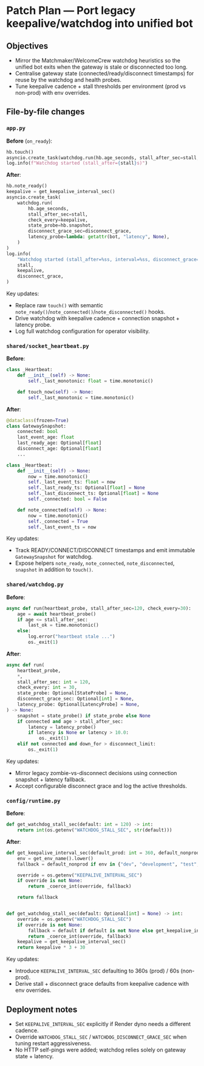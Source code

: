 # Patch Plan — Port legacy keepalive/watchdog into unified bot

## Objectives
- Mirror the Matchmaker/WelcomeCrew watchdog heuristics so the unified bot exits when the gateway is stale or disconnected too long.
- Centralise gateway state (connected/ready/disconnect timestamps) for reuse by the watchdog and health probes.
- Tune keepalive cadence + stall thresholds per environment (prod vs non-prod) with env overrides.

## File-by-file changes

### `app.py`
**Before** (`on_ready`):
```py
hb.touch()
asyncio.create_task(watchdog.run(hb.age_seconds, stall_after_sec=stall, check_every=30))
log.info(f"Watchdog started (stall_after={stall}s)")
```

**After**:
```py
hb.note_ready()
keepalive = get_keepalive_interval_sec()
asyncio.create_task(
    watchdog.run(
        hb.age_seconds,
        stall_after_sec=stall,
        check_every=keepalive,
        state_probe=hb.snapshot,
        disconnect_grace_sec=disconnect_grace,
        latency_probe=lambda: getattr(bot, "latency", None),
    )
)
log.info(
    "Watchdog started (stall_after=%ss, interval=%ss, disconnect_grace=%ss)",
    stall,
    keepalive,
    disconnect_grace,
)
```
Key updates:
- Replace raw `touch()` with semantic `note_ready()`/`note_connected()`/`note_disconnected()` hooks.
- Drive watchdog with keepalive cadence + connection snapshot + latency probe.
- Log full watchdog configuration for operator visibility.

### `shared/socket_heartbeat.py`
**Before**:
```py
class _Heartbeat:
    def __init__(self) -> None:
        self._last_monotonic: float = time.monotonic()

    def touch_now(self) -> None:
        self._last_monotonic = time.monotonic()
```

**After**:
```py
@dataclass(frozen=True)
class GatewaySnapshot:
    connected: bool
    last_event_age: float
    last_ready_age: Optional[float]
    disconnect_age: Optional[float]
    ...

class _Heartbeat:
    def __init__(self) -> None:
        now = time.monotonic()
        self._last_event_ts: float = now
        self._last_ready_ts: Optional[float] = None
        self._last_disconnect_ts: Optional[float] = None
        self._connected: bool = False

    def note_connected(self) -> None:
        now = time.monotonic()
        self._connected = True
        self._last_event_ts = now
```
Key updates:
- Track READY/CONNECT/DISCONNECT timestamps and emit immutable `GatewaySnapshot` for watchdog.
- Expose helpers `note_ready`, `note_connected`, `note_disconnected`, `snapshot` in addition to `touch()`.

### `shared/watchdog.py`
**Before**:
```py
async def run(heartbeat_probe, stall_after_sec=120, check_every=30):
    age = await heartbeat_probe()
    if age <= stall_after_sec:
        last_ok = time.monotonic()
    else:
        log.error("heartbeat stale ...")
        os._exit(1)
```

**After**:
```py
async def run(
    heartbeat_probe,
    *,
    stall_after_sec: int = 120,
    check_every: int = 30,
    state_probe: Optional[StateProbe] = None,
    disconnect_grace_sec: Optional[int] = None,
    latency_probe: Optional[LatencyProbe] = None,
) -> None:
    snapshot = state_probe() if state_probe else None
    if connected and age > stall_after_sec:
        latency = latency_probe()
        if latency is None or latency > 10.0:
            os._exit(1)
    elif not connected and down_for > disconnect_limit:
        os._exit(1)
```
Key updates:
- Mirror legacy zombie-vs-disconnect decisions using connection snapshot + latency fallback.
- Accept configurable disconnect grace and log the active thresholds.

### `config/runtime.py`
**Before**:
```py
def get_watchdog_stall_sec(default: int = 120) -> int:
    return int(os.getenv("WATCHDOG_STALL_SEC", str(default)))
```

**After**:
```py
def get_keepalive_interval_sec(default_prod: int = 360, default_nonprod: int = 60) -> int:
    env = get_env_name().lower()
    fallback = default_nonprod if env in {"dev", "development", "test", "qa", "stage"} else default_prod

    override = os.getenv("KEEPALIVE_INTERVAL_SEC")
    if override is not None:
        return _coerce_int(override, fallback)

    return fallback


def get_watchdog_stall_sec(default: Optional[int] = None) -> int:
    override = os.getenv("WATCHDOG_STALL_SEC")
    if override is not None:
        fallback = default if default is not None else get_keepalive_interval_sec() * 3 + 30
        return _coerce_int(override, fallback)
    keepalive = get_keepalive_interval_sec()
    return keepalive * 3 + 30
```
Key updates:
- Introduce `KEEPALIVE_INTERVAL_SEC` defaulting to 360s (prod) / 60s (non-prod).
- Derive stall + disconnect grace defaults from keepalive cadence with env overrides.

## Deployment notes
- Set `KEEPALIVE_INTERVAL_SEC` explicitly if Render dyno needs a different cadence.
- Override `WATCHDOG_STALL_SEC` / `WATCHDOG_DISCONNECT_GRACE_SEC` when tuning restart aggressiveness.
- No HTTP self-pings were added; watchdog relies solely on gateway state + latency.
